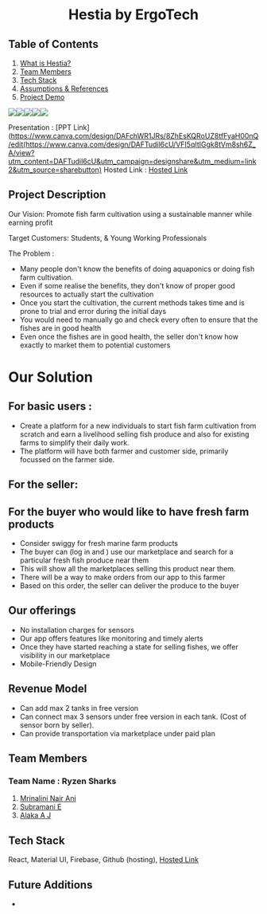 # **<div align="center">Hestia by  ErgoTech</div>**  

## Table of Contents
1. [What is Hestia?](#project-description)
2. [Team Members](#team-members)
3. [Tech Stack](#tech-stack)
4. [Assumptions & References](#assumptions)
5. [Project Demo](#project-demo)

<img src="https://img.shields.io/badge/firebase-ffca28?style=for-the-badge&logo=firebase&logoColor=black"><img src="https://img.shields.io/badge/React-20232A?style=for-the-badge&logo=react&logoColor=61DAFB"><img src="https://img.shields.io/badge/npm-CB3837?style=for-the-badge&logo=npm&logoColor=white"><img src="https://img.shields.io/badge/React-20232A?style=for-the-badge&logo=react&logoColor=61DAFB"><img src="https://img.shields.io/badge/Material%20UI-007FFF?style=for-the-badge&logo=mui&logoColor=white">


Presentation : [PPT Link](https://www.canva.com/design/DAFchWR1JRs/8ZhEsKQRoUZ8tfFyaH00nQ/edit(https://www.canva.com/design/DAFTudil6cU/VFI5qItIGgk8tVm8sh6Z_A/view?utm_content=DAFTudil6cU&utm_campaign=designshare&utm_medium=link2&utm_source=sharebutton)
Hosted Link : [Hosted Link](https://subru-37.github.io/Ergotech-Hestia/)

## Project Description

Our Vision: Promote fish farm cultivation using a sustainable manner while earning profit

Target Customers: Students, & Young Working Professionals

The Problem :  
- Many people don't know the benefits of doing aquaponics or doing fish farm cultivation.
- Even if some realise the benefits, they don't know of proper good resources to actually start the cultivation
- Once you start the cultivation, the current methods takes time and is prone to trial and error during the initial days
- You would need to manually go and check every often to ensure that the fishes are in good health  
- Even once the fishes are in good health, the seller don't know how exactly to market them to potential customers

 
# Our Solution

## For basic users :
- Create a platform for a new individuals to start fish farm cultivation from scratch and earn a livelihood selling fish produce and also for existing farms to simplify their daily work.
- The platform will have both farmer and customer side, primarily focussed on the farmer side.
 
## For the seller:



## For the buyer who would like to have fresh farm products

- Consider swiggy for fresh marine farm products
- The buyer can (log in and ) use our marketplace and search for a particular fresh fish produce near them
- This will show all the marketplaces selling this product near them.
- There will be a way to make orders from our app to this farmer
- Based on this order, the seller can deliver the produce to the buyer

## Our offerings
- No installation charges for sensors
- Our app offers features like monitoring and timely alerts
- Once they have started reaching a state for selling fishes, we offer visibility in our marketplace
- Mobile-Friendly Design

## Revenue Model
- Can add max 2 tanks in free version
- Can connect max 3 sensors under free version in each tank. (Cost of sensor born by seller).
- Can provide transportation via marketplace under paid plan


## Team Members
### **Team Name** : Ryzen Sharks
1. [Mrinalini Nair Ani](https://github.com/hacksh4w/)
1. [Subramani E](https://github.com/subru-37)
1. [Alaka A J](https://github.com/alaka03aj)


## Tech Stack
React, Material UI, Firebase, Github (hosting),
[Hosted Link](https://subru-37.github.io/Ergotech-Hestia/)
	
## Future Additions 
- 
